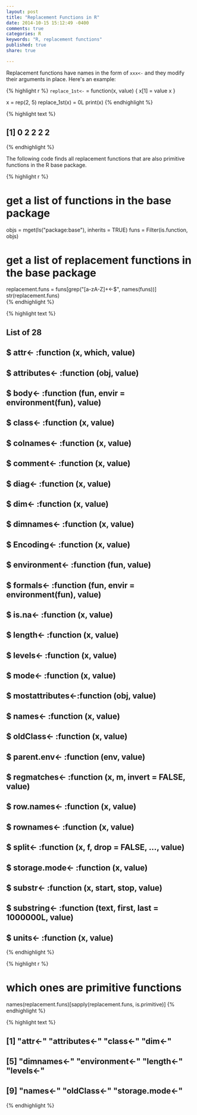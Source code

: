 ```yaml
---
layout: post
title: "Replacement Functions in R"
date: 2014-10-15 15:12:49 -0400
comments: true
categories: R
keywords: "R, replacement functions"
published: true
share: true

---
```


Replacement functions have names in the form of `xxx<-` and they modify their arguments in place. Here's an example:


{% highlight r %}
`replace_1st<-` = function(x, value) {
  x[1] = value
  x
}

x = rep(2, 5)
replace_1st(x) = 0L
print(x)
{% endhighlight %}



{% highlight text %}
## [1] 0 2 2 2 2
{% endhighlight %}

The following code finds all replacement functions that are also primitive functions in the R base package.


{% highlight r %}
# get a list of functions in the base package
objs = mget(ls("package:base"), inherits = TRUE)
funs = Filter(is.function, objs)

# get a list of replacement functions in the base package
replacement.funs = funs[grep("[a-zA-Z]+<-$", names(funs))]
str(replacement.funs)     
{% endhighlight %}



{% highlight text %}
## List of 28
##  $ attr<-          :function (x, which, value)  
##  $ attributes<-    :function (obj, value)  
##  $ body<-          :function (fun, envir = environment(fun), value)  
##  $ class<-         :function (x, value)  
##  $ colnames<-      :function (x, value)  
##  $ comment<-       :function (x, value)  
##  $ diag<-          :function (x, value)  
##  $ dim<-           :function (x, value)  
##  $ dimnames<-      :function (x, value)  
##  $ Encoding<-      :function (x, value)  
##  $ environment<-   :function (fun, value)  
##  $ formals<-       :function (fun, envir = environment(fun), value)  
##  $ is.na<-         :function (x, value)  
##  $ length<-        :function (x, value)  
##  $ levels<-        :function (x, value)  
##  $ mode<-          :function (x, value)  
##  $ mostattributes<-:function (obj, value)  
##  $ names<-         :function (x, value)  
##  $ oldClass<-      :function (x, value)  
##  $ parent.env<-    :function (env, value)  
##  $ regmatches<-    :function (x, m, invert = FALSE, value)  
##  $ row.names<-     :function (x, value)  
##  $ rownames<-      :function (x, value)  
##  $ split<-         :function (x, f, drop = FALSE, ..., value)  
##  $ storage.mode<-  :function (x, value)  
##  $ substr<-        :function (x, start, stop, value)  
##  $ substring<-     :function (text, first, last = 1000000L, value)  
##  $ units<-         :function (x, value)
{% endhighlight %}



{% highlight r %}
# which ones are primitive functions
names(replacement.funs)[sapply(replacement.funs, is.primitive)]
{% endhighlight %}



{% highlight text %}
##  [1] "attr<-"         "attributes<-"   "class<-"        "dim<-"         
##  [5] "dimnames<-"     "environment<-"  "length<-"       "levels<-"      
##  [9] "names<-"        "oldClass<-"     "storage.mode<-"
{% endhighlight %}
